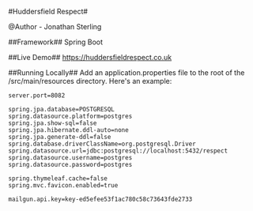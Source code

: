#Huddersfield Respect#

@Author - Jonathan Sterling

##Framework##
Spring Boot

##Live Demo##
https://huddersfieldrespect.co.uk

##Running Locally##
Add an application.properties file to the root of the /src/main/resources directory.  Here's an example:
```
server.port=8082

spring.jpa.database=POSTGRESQL
spring.datasource.platform=postgres
spring.jpa.show-sql=false
spring.jpa.hibernate.ddl-auto=none
spring.jpa.generate-ddl=false
spring.database.driverClassName=org.postgresql.Driver
spring.datasource.url=jdbc:postgresql://localhost:5432/respect
spring.datasource.username=postgres
spring.datasource.password=postgres

spring.thymeleaf.cache=false
spring.mvc.favicon.enabled=true

mailgun.api.key=key-ed5efee53f1ac780c58c73643fde2733
```

